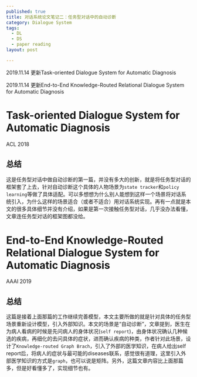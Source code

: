 ```yaml
---
published: true
title: 对话系统论文笔记二：任务型对话中的自动诊断
category: Dialogue System
tags: 
  - DL
  - DS
  - paper reading
layout: post

---
```


2019.11.14 更新Task-oriented Dialogue System for Automatic Diagnosis

2019.11.14 更新End-to-End Knowledge-Routed Relational Dialogue System for Automatic Diagnosis

# Task-oriented Dialogue System for Automatic Diagnosis

ACL 2018

## 总结

这是任务型对话中做自动诊断的第一篇，并没有多大的创新，就是将任务型对话的框架套了上去，针对自动诊断这个具体的人物场景为`state tracker`和`policy learning`等做了具体适配。可以多想想为什么别人能想到这样一个场景将对话系统引入，为什么这样的场景适合（或者不适合）用对话系统实现。再有一点就是本文的很多具体细节并没有介绍，如果是第一次接触任务型对话，几乎没办法看懂，文章连任务型对话的框架图都没给。

# End-to-End Knowledge-Routed Relational Dialogue System for Automatic Diagnosis

AAAI 2019

## 总结

这篇是接着上面那篇的工作继续完善模型，本文主要所做的就是针对具体的任务型场景重新设计模型，引入外部知识。本文的场景是“自动诊断”，文章提到，医生在为病人看病的时候是先问病人的身体状况(`self report`)，由身体状况确认几种候选的疾病，再细化的去问具体的症状，进而确认疾病的种类，作者针对此场景，设计了`Knowledge-routed Graph Brach`，引入了外部的医学知识，在病人给出self report后，将病人的症状与最可能的diseases联系，感觉很有道理，这里引入外部医学知识的方式是`graph`，也可以说是矩阵。另外，这篇文章内容比上面那篇多，但是好看懂多了，实现细节也有。

